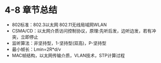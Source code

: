 # 4-8 章节总结

- 802标准：802.3以太网     802.11无线局域网WLAN
- CSMA/CD：以太网介质访问控制协议，原理:先听后发，边听边发，若有冲突，立即停止
- 监听算法：非坚持型，1-坚持型(双高)，P-坚持型
- 最小帧长：Lmin=2R*d/v
- MAC帧结构，以太网传输介质，VLAN技术，STP计算过程